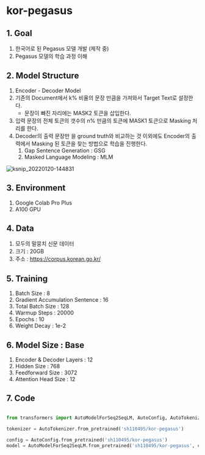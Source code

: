 # kor-pegasus

## 1. Goal
  1. 한국어로 된 Pegasus 모델 개발 (제작 중)
  2. Pegasus 모델의 학습 과정 이해

## 2. Model Structure
  1. Encoder - Decoder Model
  2. 기존의 Document에서 k% 비율의 문장 만큼을 가져와서 Target Text로 설정한다.
     * 문장이 빠진 자리에는 MASK2 토큰을 삽입한다.
  3. 입력 문장의 전체 토큰의 갯수의 n% 만큼의 토큰에 MASK1 토큰으로 Masking 처리를 한다. 
  4. Decoder의 출력 문장만 을 ground truth와 비교하는 것 이외에도 Encoder의 출력에서 Masking 된 토큰을 찾는 방법으로 학습을 진행한다.
     1. Gap Sentence Generation : GSG
     2. Masked Language Modeling : MLM
     
  ![ksnip_20220120-144831](https://user-images.githubusercontent.com/48673702/150281114-8934accd-622a-4892-a738-abf67545560b.png)

## 3. Environment
   1. Google Colab Pro Plus
   2. A100 GPU

## 4. Data
   1. 모두의 말뭉치 신문 데이터
   2. 크기 : 20GB
   3. 주소 : https://corpus.korean.go.kr/
  
## 5. Training
   1. Batch Size : 8
   2. Gradient Accumulation Sentence : 16
   3. Total Batch Size : 128
   4. Warmup Steps : 20000
   5. Epochs : 10
   6. Weight Decay : 1e-2

## 6. Model Size : Base
   1. Encoder & Decoder Layers : 12
   2. Hidden Size : 768
   3. Feedforward Size : 3072
   4. Attention Head Size : 12

## 7. Code
```python

from transformers import AutoModelForSeq2SeqLM, AutoConfig, AutoTokenizer

tokenizer = AutoTokenizer.from_pretrained('sh110495/kor-pegasus')

config = AutoConfig.from_pretrained('sh110495/kor-pegasus')
model = AutoModelForSeq2SeqLM.from_pretrained('sh110495/kor-pegasus', config=config)

```
